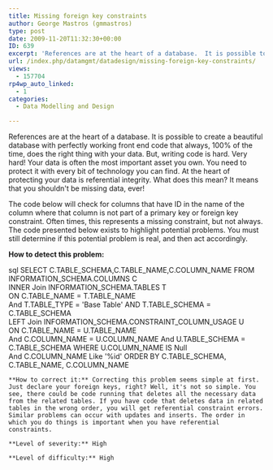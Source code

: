 ```yaml
---
title: Missing foreign key constraints
author: George Mastros (gmmastros)
type: post
date: 2009-11-20T11:32:30+00:00
ID: 639
excerpt: 'References are at the heart of a database.  It is possible to create a beautiful database with perfectly working front end code that always, 100% of the time, does the right thing with your data.  But, writing code is hard.  Very hard!  Your data is oft&hellip;'
url: /index.php/datamgmt/datadesign/missing-foreign-key-constraints/
views:
  - 157704
rp4wp_auto_linked:
  - 1
categories:
  - Data Modelling and Design

---
```

References are at the heart of a database. It is possible to create a beautiful database with perfectly working front end code that always, 100% of the time, does the right thing with your data. But, writing code is hard. Very hard! Your data is often the most important asset you own. You need to protect it with every bit of technology you can find. At the heart of protecting your data is referential integrity. What does this mean? It means that you shouldn't be missing data, ever! 

The code below will check for columns that have ID in the name of the column where that column is not part of a primary key or foreign key constraint. Often times, this represents a missing constraint, but not always. The code presented below exists to highlight potential problems. You must still determine if this potential problem is real, and then act accordingly.

**How to detect this problem:**

sql
SELECT  C.TABLE_SCHEMA,C.TABLE_NAME,C.COLUMN_NAME
FROM    INFORMATION_SCHEMA.COLUMNS C          
        INNER Join INFORMATION_SCHEMA.TABLES T            
          ON C.TABLE_NAME = T.TABLE_NAME    
          And T.TABLE_TYPE = 'Base Table'
          AND T.TABLE_SCHEMA = C.TABLE_SCHEMA        
        LEFT Join INFORMATION_SCHEMA.CONSTRAINT_COLUMN_USAGE U            
          ON C.TABLE_NAME = U.TABLE_NAME            
          And C.COLUMN_NAME = U.COLUMN_NAME
          And U.TABLE_SCHEMA = C.TABLE_SCHEMA
WHERE   U.COLUMN_NAME IS Null          
        And C.COLUMN_NAME Like '%id'
ORDER BY C.TABLE_SCHEMA, C.TABLE_NAME, C.COLUMN_NAME
```
**How to correct it:** Correcting this problem seems simple at first. Just declare your foreign keys, right? Well, it's not so simple. You see, there could be code running that deletes all the necessary data from the related tables. If you have code that deletes data in related tables in the wrong order, you will get referential constraint errors. Similar problems can occur with updates and inserts. The order in which you do things is important when you have referential constraints.

**Level of severity:** High

**Level of difficulty:** High